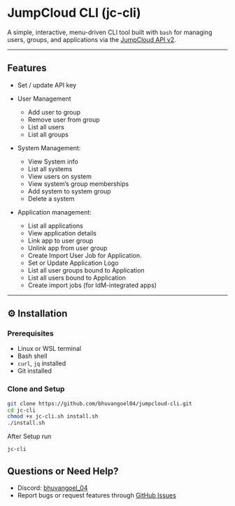 # JumpCloud CLI (jc-cli)

A simple, interactive, menu-driven CLI tool built with `bash` for managing users, groups, and applications via the [JumpCloud API v2](https://docs.jumpcloud.com/api/v2/).

---

## Features
- Set / update API key  
- User Management
  - Add user to group  
  - Remove user from group  
  - List all users  
  - List all groups
      
- System Management:
  - View System info
  - List all systems
  - View users on system
  - View system’s group memberships
  - Add system to system group
  - Delete a system
    
- Application management:
  - List all applications
  - View application details
  - Link app to user group
  - Unlink app from user group
  - Create Import User Job for Application.
  - Set or Update Application Logo
  - List all user groups bound to Application
  - List all users bound to Application
  - Create import jobs (for IdM-integrated apps)

---

## ⚙️ Installation

### Prerequisites

- Linux or WSL terminal  
- Bash shell  
- `curl`, `jq` installed  
- Git installed

### Clone and Setup

```bash
git clone https://github.com/bhuvangoel04/jumpcloud-cli.git
cd jc-cli
chmod +x jc-cli.sh install.sh
./install.sh
```
After Setup run
```bash
jc-cli
```

## Questions or Need Help?
- Discord: [bhuvangoel_04](https://discord.com/invite/bhuvangoel_04)
- Report bugs or request features through [GitHub Issues](https://github.com/bhuvangoel04/jumpcloud-cli/issues)
